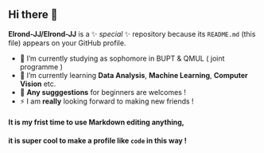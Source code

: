 ## Hi there 👋

**Elrond-JJ/Elrond-JJ** is a ✨ _special_ ✨ repository because its `README.md` (this file) appears on your GitHub profile.

- 🔭 I’m currently studying as sophomore in BUPT & QMUL ( joint programme )
- 🌱 I’m currently learning **Data Analysis**, **Machine Learning**, **Computer Vision** etc.
- 💬 **Any sugggestions** for beginners are welcomes !
- ⚡ I am **really** looking forward to making new friends !

#### It is my frist time to use Markdown editing anything,
#### it is super cool to make a profile like `code` in this way !
